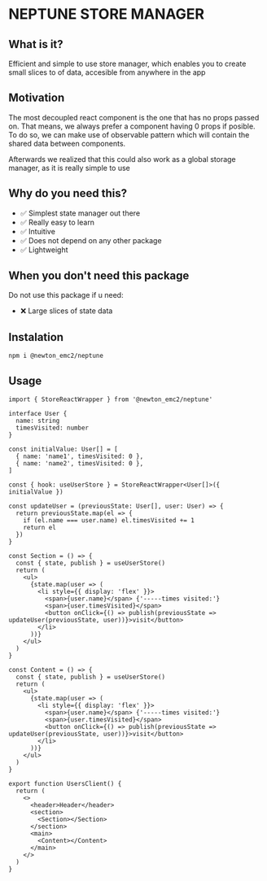 # NEPTUNE STORE MANAGER

## What is it?

Efficient and simple to use store manager, which enables you to create small slices to of data, accesible from anywhere in the app

## Motivation

The most decoupled react component is the one that has no props passed on. That means, we always prefer a component having 0 props if posible. To do so, we can make use of observable pattern which will contain the shared data between components.

Afterwards we realized that this could also work as a global storage manager, as it is really simple to use

## Why do you need this?

- ✅ Simplest state manager out there
- ✅ Really easy to learn
- ✅ Intuitive
- ✅ Does not depend on any other package
- ✅ Lightweight

## When you don't need this package

Do not use this package if u need:

- ❌ Large slices of state data

## Instalation

```
npm i @newton_emc2/neptune
```

## Usage

```
import { StoreReactWrapper } from '@newton_emc2/neptune'

interface User {
  name: string
  timesVisited: number
}

const initialValue: User[] = [
  { name: 'name1', timesVisited: 0 },
  { name: 'name2', timesVisited: 0 },
]

const { hook: useUserStore } = StoreReactWrapper<User[]>({ initialValue })

const updateUser = (previousState: User[], user: User) => {
  return previousState.map(el => {
    if (el.name === user.name) el.timesVisited += 1
    return el
  })
}

const Section = () => {
  const { state, publish } = useUserStore()
  return (
    <ul>
      {state.map(user => (
        <li style={{ display: 'flex' }}>
          <span>{user.name}</span> {'-----times visited:'}
          <span>{user.timesVisited}</span>
          <button onClick={() => publish(previousState => updateUser(previousState, user))}>visit</button>
        </li>
      ))}
    </ul>
  )
}

const Content = () => {
  const { state, publish } = useUserStore()
  return (
    <ul>
      {state.map(user => (
        <li style={{ display: 'flex' }}>
          <span>{user.name}</span> {'-----times visited:'}
          <span>{user.timesVisited}</span>
          <button onClick={() => publish(previousState => updateUser(previousState, user))}>visit</button>
        </li>
      ))}
    </ul>
  )
}

export function UsersClient() {
  return (
    <>
      <header>Header</header>
      <section>
        <Section></Section>
      </section>
      <main>
        <Content></Content>
      </main>
    </>
  )
}

```
